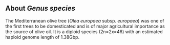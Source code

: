 About *Genus species*
---------------------

The Mediterranean olive tree (*Olea europaea* subsp. *europaea*) was one of the 
first trees to be domesticated and is of major agricultural importance as the source of olive oil.
It is a diploid species (2n=2x=46) with an estimated haploid genome length of 1.38Gbp.
